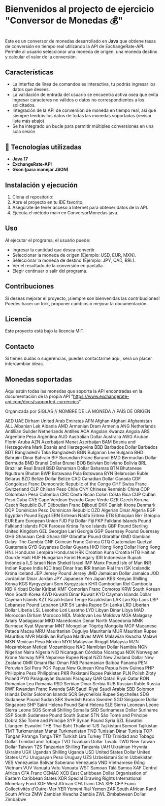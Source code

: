 # Bienvenidos al projecto de ejercicio "Conversor de Monedas 💰"  

##  
Este es un conversor de monedas desarrollado en **Java** que obtiene tasas de conversión en tiempo real utilizando la API de ExchangeRate-API.  
Permite al usuario seleccionar una moneda de origen, una moneda destino y calcular el valor de la conversión.  

## Características  
- La Interfaz de línea de comandos es interactiva, tu podrás ingresar los datos que desees.  
- La validación de entrada del usuario se encuentra activa osea que evita ingresar caracteres no válidos o datos no correspondientes a los solicitados. 
- Integración de la API de conversión de moneda en tiempo real, así que siempre tendrás los datos de todas las monedas soportadas (revisar lista más abajo)
- Se ha integrado un bucle para permitir múltiples conversiones en una sola sesión  

## 🔧 Tecnologías utilizadas  
- **Java 17**  
- **ExchangeRate-API**  
- **Gson (para manejar JSON)**  

## Instalación y ejecución  
1. Clona el repositorio:
2. Abre el proyecto en tu IDE favorito.
3. Asegúrate de tener acceso a Internet para obtener datos de la API.
4. Ejecuta el método main en ConversorMonedas.java.

## Uso
Al ejecutar el programa, el usuario puede:
- Ingresar la cantidad que desea convertir.
- Seleccionar la moneda de origen (Ejemplo: USD, EUR, MXN).
- Seleccionar la moneda de destino (Ejemplo: JPY, CAD, BRL).
- Ver el resultado de la conversión en pantalla.
- Elegir continuar o salir del programa.
  
## Contribuciones
Si deseas mejorar el proyecto, ¡siempre son bienvenidas las contribuciones! Puedes hacer un fork, proponer cambios o mejorar la documentación.

## Licencia
Este proyecto está bajo la licencia MIT.

## Contacto
Si tienes dudas o sugerencias, puedes contactarme aquí, será un placer intercambiar ideas.

## Monedas soportadas

Aquí están todas las monedas que soporta la API encontradas en la documentación de la propia API "https://www.exchangerate-api.com/docs/supported-currencies"

Organizada por SIGLAS // NOMBRE DE LA MONEDA // PAÍS DE ORIGEN

AED	UAE Dirham	United Arab Emirates
AFN	Afghan Afghani	Afghanistan
ALL	Albanian Lek	Albania
AMD	Armenian Dram	Armenia
ANG	Netherlands Antillian Guilder	Netherlands Antilles
AOA	Angolan Kwanza	Angola
ARS	Argentine Peso	Argentina
AUD	Australian Dollar	Australia
AWG	Aruban Florin	Aruba
AZN	Azerbaijani Manat	Azerbaijan
BAM	Bosnia and Herzegovina Mark	Bosnia and Herzegovina
BBD	Barbados Dollar	Barbados
BDT	Bangladeshi Taka	Bangladesh
BGN	Bulgarian Lev	Bulgaria
BHD	Bahraini Dinar	Bahrain
BIF	Burundian Franc	Burundi
BMD	Bermudian Dollar	Bermuda
BND	Brunei Dollar	Brunei
BOB	Bolivian Boliviano	Bolivia
BRL	Brazilian Real	Brazil
BSD	Bahamian Dollar	Bahamas
BTN	Bhutanese Ngultrum	Bhutan
BWP	Botswana Pula	Botswana
BYN	Belarusian Ruble	Belarus
BZD	Belize Dollar	Belize
CAD	Canadian Dollar	Canada
CDF	Congolese Franc	Democratic Republic of the Congo
CHF	Swiss Franc	Switzerland
CLP	Chilean Peso	Chile
CNY	Chinese Renminbi	China
COP	Colombian Peso	Colombia
CRC	Costa Rican Colon	Costa Rica
CUP	Cuban Peso	Cuba
CVE	Cape Verdean Escudo	Cape Verde
CZK	Czech Koruna	Czech Republic
DJF	Djiboutian Franc	Djibouti
DKK	Danish Krone	Denmark
DOP	Dominican Peso	Dominican Republic
DZD	Algerian Dinar	Algeria
EGP	Egyptian Pound	Egypt
ERN	Eritrean Nakfa	Eritrea
ETB	Ethiopian Birr	Ethiopia
EUR	Euro	European Union
FJD	Fiji Dollar	Fiji
FKP	Falkland Islands Pound	Falkland Islands
FOK	Faroese Króna	Faroe Islands
GBP	Pound Sterling	United Kingdom
GEL	Georgian Lari	Georgia
GGP	Guernsey Pound	Guernsey
GHS	Ghanaian Cedi	Ghana
GIP	Gibraltar Pound	Gibraltar
GMD	Gambian Dalasi	The Gambia
GNF	Guinean Franc	Guinea
GTQ	Guatemalan Quetzal	Guatemala
GYD	Guyanese Dollar	Guyana
HKD	Hong Kong Dollar	Hong Kong
HNL	Honduran Lempira	Honduras
HRK	Croatian Kuna	Croatia
HTG	Haitian Gourde	Haiti
HUF	Hungarian Forint	Hungary
IDR	Indonesian Rupiah	Indonesia
ILS	Israeli New Shekel	Israel
IMP	Manx Pound	Isle of Man
INR	Indian Rupee	India
IQD	Iraqi Dinar	Iraq
IRR	Iranian Rial	Iran
ISK	Icelandic Króna	Iceland
JEP	Jersey Pound	Jersey
JMD	Jamaican Dollar	Jamaica
JOD	Jordanian Dinar	Jordan
JPY	Japanese Yen	Japan
KES	Kenyan Shilling	Kenya
KGS	Kyrgyzstani Som	Kyrgyzstan
KHR	Cambodian Riel	Cambodia
KID	Kiribati Dollar	Kiribati
KMF	Comorian Franc	Comoros
KRW	South Korean Won	South Korea
KWD	Kuwaiti Dinar	Kuwait
KYD	Cayman Islands Dollar	Cayman Islands
KZT	Kazakhstani Tenge	Kazakhstan
LAK	Lao Kip	Laos
LBP	Lebanese Pound	Lebanon
LKR	Sri Lanka Rupee	Sri Lanka
LRD	Liberian Dollar	Liberia
LSL	Lesotho Loti	Lesotho
LYD	Libyan Dinar	Libya
MAD	Moroccan Dirham	Morocco
MDL	Moldovan Leu	Moldova
MGA	Malagasy Ariary	Madagascar
MKD	Macedonian Denar	North Macedonia
MMK	Burmese Kyat	Myanmar
MNT	Mongolian Tögrög	Mongolia
MOP	Macanese Pataca	Macau
MRU	Mauritanian Ouguiya	Mauritania
MUR	Mauritian Rupee	Mauritius
MVR	Maldivian Rufiyaa	Maldives
MWK	Malawian Kwacha	Malawi
MXN	Mexican Peso	Mexico
MYR	Malaysian Ringgit	Malaysia
MZN	Mozambican Metical	Mozambique
NAD	Namibian Dollar	Namibia
NGN	Nigerian Naira	Nigeria
NIO	Nicaraguan Córdoba	Nicaragua
NOK	Norwegian Krone	Norway
NPR	Nepalese Rupee	Nepal
NZD	New Zealand Dollar	New Zealand
OMR	Omani Rial	Oman
PAB	Panamanian Balboa	Panama
PEN	Peruvian Sol	Peru
PGK	Papua New Guinean Kina	Papua New Guinea
PHP	Philippine Peso	Philippines
PKR	Pakistani Rupee	Pakistan
PLN	Polish Złoty	Poland
PYG	Paraguayan Guaraní	Paraguay
QAR	Qatari Riyal	Qatar
RON	Romanian Leu	Romania
RSD	Serbian Dinar	Serbia
RUB	Russian Ruble	Russia
RWF	Rwandan Franc	Rwanda
SAR	Saudi Riyal	Saudi Arabia
SBD	Solomon Islands Dollar	Solomon Islands
SCR	Seychellois Rupee	Seychelles
SDG	Sudanese Pound	Sudan
SEK	Swedish Krona	Sweden
SGD	Singapore Dollar	Singapore
SHP	Saint Helena Pound	Saint Helena
SLE	Sierra Leonean Leone	Sierra Leone
SOS	Somali Shilling	Somalia
SRD	Surinamese Dollar	Suriname
SSP	South Sudanese Pound	South Sudan
STN	São Tomé and Príncipe Dobra	São Tomé and Príncipe
SYP	Syrian Pound	Syria
SZL	Eswatini Lilangeni	Eswatini
THB	Thai Baht	Thailand
TJS	Tajikistani Somoni	Tajikistan
TMT	Turkmenistan Manat	Turkmenistan
TND	Tunisian Dinar	Tunisia
TOP	Tongan Paʻanga	Tonga
TRY	Turkish Lira	Turkey
TTD	Trinidad and Tobago Dollar	Trinidad and Tobago
TVD	Tuvaluan Dollar	Tuvalu
TWD	New Taiwan Dollar	Taiwan
TZS	Tanzanian Shilling	Tanzania
UAH	Ukrainian Hryvnia	Ukraine
UGX	Ugandan Shilling	Uganda
USD	United States Dollar	United States
UYU	Uruguayan Peso	Uruguay
UZS	Uzbekistani So'm	Uzbekistan
VES	Venezuelan Bolívar Soberano	Venezuela
VND	Vietnamese Đồng	Vietnam
VUV	Vanuatu Vatu	Vanuatu
WST	Samoan Tālā	Samoa
XAF	Central African CFA Franc	CEMAC
XCD	East Caribbean Dollar	Organisation of Eastern Caribbean States
XDR	Special Drawing Rights	International Monetary Fund
XOF	West African CFA franc	CFA
XPF	CFP Franc	Collectivités d'Outre-Mer
YER	Yemeni Rial	Yemen
ZAR	South African Rand	South Africa
ZMW	Zambian Kwacha	Zambia
ZWL	Zimbabwean Dollar	Zimbabwe
